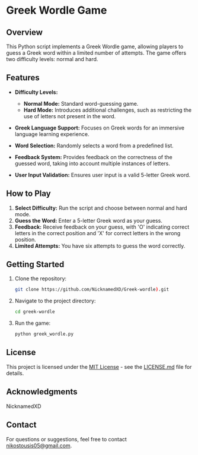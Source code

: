 # Greek Wordle Game

## Overview

This Python script implements a Greek Wordle game, allowing players to guess a Greek word within a limited number of attempts. The game offers two difficulty levels: normal and hard.

## Features

- **Difficulty Levels:**
  - **Normal Mode:** Standard word-guessing game.
  - **Hard Mode:** Introduces additional challenges, such as restricting the use of letters not present in the word.

- **Greek Language Support:** Focuses on Greek words for an immersive language learning experience.
- **Word Selection:** Randomly selects a word from a predefined list.
- **Feedback System:** Provides feedback on the correctness of the guessed word, taking into account multiple instances of letters.
- **User Input Validation:** Ensures user input is a valid 5-letter Greek word.

## How to Play

1. **Select Difficulty:** Run the script and choose between normal and hard mode.
2. **Guess the Word:** Enter a 5-letter Greek word as your guess.
3. **Feedback:** Receive feedback on your guess, with 'O' indicating correct letters in the correct position and 'X' for correct letters in the wrong position.
4. **Limited Attempts:** You have six attempts to guess the word correctly.

## Getting Started

1. Clone the repository:

    ```bash
    git clone https://github.com/NicknamedXD/Greek-wordle).git
    ```

2. Navigate to the project directory:

    ```bash
    cd greek-wordle
    ```

3. Run the game:

    ```bash
    python greek_wordle.py
    ```


## License

This project is licensed under the [MIT License](LICENSE.md) - see the [LICENSE.md](LICENSE.md) file for details.

## Acknowledgments

NicknamedXD

## Contact

For questions or suggestions, feel free to contact nikostousis05@gmail.com.

